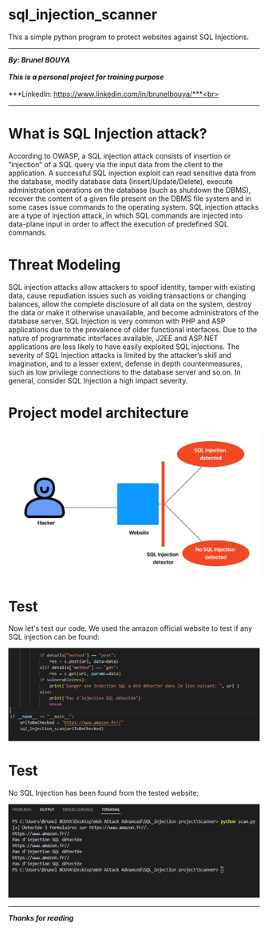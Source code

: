 ﻿# sql_injection_scanner
This a simple python program to protect websites against SQL Injections. 

---

***By: Brunel BOUYA*** <br><br>
***This is a personal project for training purpose*** <br><br>
***LinkedIn: https://www.linkedin.com/in/brunelbouya/***<br>

---

# What is SQL Injection attack?
According to OWASP, a SQL injection attack consists of insertion or “injection” of a SQL query via the input data from the client to the application. A successful SQL injection exploit can read sensitive data from the database, modify database data (Insert/Update/Delete), execute administration operations on the database (such as shutdown the DBMS), recover the content of a given file present on the DBMS file system and in some cases issue commands to the operating system. SQL injection attacks are a type of injection attack, in which SQL commands are injected into data-plane input in order to affect the execution of predefined SQL commands.

# Threat Modeling
SQL injection attacks allow attackers to spoof identity, tamper with existing data, cause repudiation issues such as voiding transactions or changing balances, allow the complete disclosure of all data on the system, destroy the data or make it otherwise unavailable, and become administrators of the database server.
SQL Injection is very common with PHP and ASP applications due to the prevalence of older functional interfaces. Due to the nature of programmatic interfaces available, J2EE and ASP.NET applications are less likely to have easily exploited SQL injections.
The severity of SQL Injection attacks is limited by the attacker’s skill and imagination, and to a lesser extent, defense in depth countermeasures, such as low privilege connections to the database server and so on. In general, consider SQL Injection a high impact severity.

# Project model architecture
![A test image](Diagramming.png)


# Test
Now let's test our code. We used the amazon official website to test if any SQL injection can be found:

![alt text](https://github.com/Brunel01/sql_injection_scanner/blob/main/Code.PNG)

# Test

No SQL Injection has been found from the tested website:

![Resuslt image](https://github.com/Brunel01/sql_injection_scanner/blob/main/Result.PNG)

---

***Thanks for reading***
